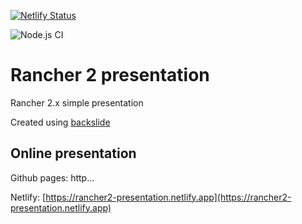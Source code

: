 [![Netlify Status](https://api.netlify.com/api/v1/badges/0fb73ca9-6600-4396-bfd2-9ee1d427fe00/deploy-status)](https://app.netlify.com/sites/rancher2-presentation/deploys)

![Node.js CI](https://github.com/d0whc3r/rancher2-presentation/workflows/Node.js%20CI/badge.svg)

# Rancher 2 presentation

Rancher 2.x simple presentation

Created using [backslide](https://github.com/sinedied/backslide)

## Online presentation

Github pages: http...

Netlify: [https://rancher2-presentation.netlify.app](https://rancher2-presentation.netlify.app)
